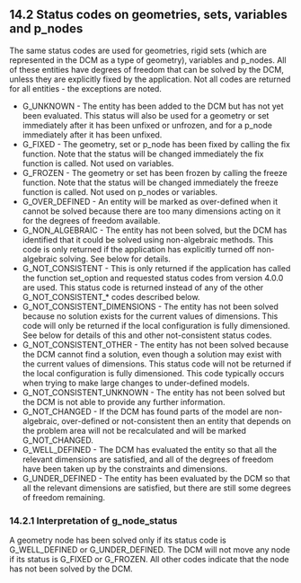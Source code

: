 ## 14.2 Status codes on geometries, sets, variables and p\_nodes

The same status codes are used for geometries, rigid sets (which are represented in the DCM as a type of geometry), variables and p\_nodes. 
All of these entities have degrees of freedom that can be solved by the DCM, unless they are explicitly fixed by the application. 
Not all codes are returned for all entities - the exceptions are noted.

- G\_UNKNOWN \- The entity has been added to the DCM but has not yet been evaluated. 
This status will also be used for a geometry or set immediately after it has been unfixed or unfrozen, and for a p\_node immediately after it has been unfixed.
- G\_FIXED \- The geometry, set or p\_node has been fixed by calling the fix function. 
Note that the status will be changed immediately the fix function is called. 
Not used on variables.
- G\_FROZEN \- The geometry or set has been frozen by calling the freeze function. 
Note that the status will be changed immediately the freeze function is called. 
Not used on p\_nodes or variables.
- G\_OVER\_DEFINED \- An entity will be marked as over-defined when it cannot be solved because there are too many dimensions acting on it for the degrees of freedom available.
- G\_NON\_ALGEBRAIC \- The entity has not been solved, but the DCM has identified that it could be solved using non-algebraic methods. 
This code is only returned if the application has explicitly turned off non-algebraic solving. 
See below for details.
- G\_NOT\_CONSISTENT \- This is only returned if the application has called the function set\_option and requested status codes from version 4.0.0 are used. 
This status code is returned instead of any of the other G\_NOT\_CONSISTENT\_\* codes described below.
- G\_NOT\_CONSISTENT\_DIMENSIONS \- The entity has not been solved because no solution exists for the current values of dimensions. 
This code will only be returned if the local configuration is fully dimensioned. 
See below for details of this and other not-consistent status codes.
- G\_NOT\_CONSISTENT\_OTHER \- The entity has not been solved because the DCM cannot find a solution, even though a solution may exist with the current values of dimensions. 
This status code will not be returned if the local configuration is fully dimensioned. 
This code typically occurs when trying to make large changes to under-defined models.
- G\_NOT\_CONSISTENT\_UNKNOWN \- The entity has not been solved but the DCM is not able to provide any further information.
- G\_NOT\_CHANGED \- If the DCM has found parts of the model are non-algebraic, over-defined or not-consistent then an entity that depends on the problem area will not be recalculated and will be marked G\_NOT\_CHANGED.
- G\_WELL\_DEFINED \- The DCM has evaluated the entity so that all the relevant dimensions are satisfied, and all of the degrees of freedom have been taken up by the constraints and dimensions.
- G\_UNDER\_DEFINED \- The entity has been evaluated by the DCM so that all the relevant dimensions are satisfied, but there are still some degrees of freedom remaining.

### 14.2.1 Interpretation of g\_node\_status

A geometry node has been solved only if its status code is G\_WELL\_DEFINED or G\_UNDER\_DEFINED. 
The DCM will not move any node if its status is G\_FIXED or G\_FROZEN. 
All other codes indicate that the node has not been solved by the DCM.

